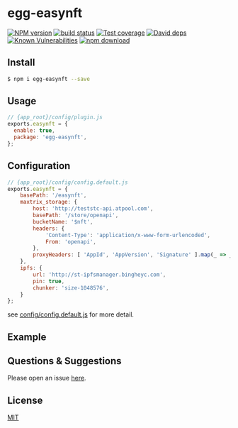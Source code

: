 # egg-easynft

[![NPM version][npm-image]][npm-url]
[![build status][travis-image]][travis-url]
[![Test coverage][codecov-image]][codecov-url]
[![David deps][david-image]][david-url]
[![Known Vulnerabilities][snyk-image]][snyk-url]
[![npm download][download-image]][download-url]

[npm-image]: https://img.shields.io/npm/v/egg-easynft.svg?style=flat-square
[npm-url]: https://npmjs.org/package/egg-easynft
[travis-image]: https://img.shields.io/travis/eggjs/egg-easynft.svg?style=flat-square
[travis-url]: https://travis-ci.org/eggjs/egg-easynft
[codecov-image]: https://img.shields.io/codecov/c/github/eggjs/egg-easynft.svg?style=flat-square
[codecov-url]: https://codecov.io/github/eggjs/egg-easynft?branch=master
[david-image]: https://img.shields.io/david/eggjs/egg-easynft.svg?style=flat-square
[david-url]: https://david-dm.org/eggjs/egg-easynft
[snyk-image]: https://snyk.io/test/npm/egg-easynft/badge.svg?style=flat-square
[snyk-url]: https://snyk.io/test/npm/egg-easynft
[download-image]: https://img.shields.io/npm/dm/egg-easynft.svg?style=flat-square
[download-url]: https://npmjs.org/package/egg-easynft

<!--
Description here.
-->

## Install

```bash
$ npm i egg-easynft --save
```

## Usage

```js
// {app_root}/config/plugin.js
exports.easynft = {
  enable: true,
  package: 'egg-easynft',
};
```

## Configuration

```js
// {app_root}/config/config.default.js
exports.easynft = {
    basePath: '/easynft',
    maxtrix_storage: {
        host: 'http://teststc-api.atpool.com',
        basePath: '/store/openapi',
        bucketName: '$nft',
        headers: {
            'Content-Type': 'application/x-www-form-urlencoded',
            From: 'openapi',
        },
        proxyHeaders: [ 'AppId', 'AppVersion', 'Signature' ].map(_ => _.toLowerCase()),
    },
    ipfs: {
        url: 'http://st-ipfsmanager.bingheyc.com',
        pin: true,
        chunker: 'size-1048576',
    }
};
```

see [config/config.default.js](config/config.default.js) for more detail.

## Example

<!-- example here -->

## Questions & Suggestions

Please open an issue [here](https://github.com/eggjs/egg/issues).

## License

[MIT](LICENSE)
